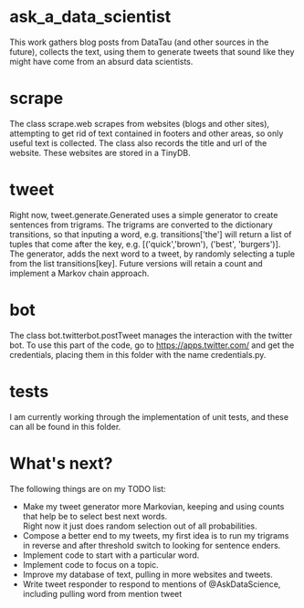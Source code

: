 # ask_a_data_scientist

This work gathers blog posts from DataTau (and other sources in the future), collects the text, using them to generate tweets that sound like they might have come from an absurd data scientists.

# scrape
The class scrape.web scrapes from websites (blogs and other sites), attempting to get rid of text contained in footers and other areas, so only useful text is collected. The class also records the title and url of the website. These websites are stored in a TinyDB.

# tweet
Right now, tweet.generate.Generated uses a simple generator to create sentences from trigrams. The trigrams are converted to the dictionary transitions, so that inputing a word, e.g. transitions['the'] will return a list of tuples that
come after the key, e.g. [('quick','brown'), ('best', 'burgers')]. The generator, adds the next word to a tweet, by randomly selecting a tuple from the list transitions[key]. Future versions will retain a count and
implement a Markov chain approach.

# bot
The class bot.twitterbot.postTweet manages the interaction with the twitter bot. To use this part of the code, go to https://apps.twitter.com/ and get the credentials, placing them in this folder with the name credentials.py.

# tests
I am currently working through the implementation of unit tests, and these can all be found in this folder.

# What's next?
The following things are on my TODO list:
* Make my tweet generator more Markovian, keeping and using counts that help be to select best next words.  
  Right now it just does random selection out of all probabilities.
* Compose a better end to my tweets, my first idea is to run my trigrams in reverse and after threshold
  switch to looking for sentence enders.
* Implement code to start with a particular word.
* Implement code to focus on a topic.
* Improve my database of text, pulling in more websites and tweets.
* Write tweet responder to respond to mentions of @AskDataScience, including pulling word from mention tweet
